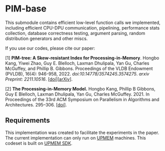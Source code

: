 # PIM-base

This submodule contains efficient low-level function calls we implemented, including efficient CPU-DPU communication, pipelining, performance stats collection, database correctness testing, argument parsing, random distribution generators and other miscs.

If you use our codes, please cite our paper:

[1] **PIM-tree: A Skew-resistant Index for Processing-in-Memory**. Hongbo Kang, Yiwei Zhao, Guy E. Blelloch, Laxman Dhulipala, Yan Gu, Charles McGuffey, and Phillip B. Gibbons. Proceedings of the VLDB Endowment (PVLDB), 16(4): 946-958, 2022. *doi:10.14778/3574245.3574275*. *arxiv Preprint: 2211.10516*. [[doi](https://dl.acm.org/doi/10.14778/3574245.3574275)][[arXiv](https://arxiv.org/abs/2211.10516)].

[2] **The Processing-in-Memory Model.** Hongbo Kang, Phillip B Gibbons, Guy E Blelloch, Laxman Dhulipala, Yan Gu, Charles McGuffey. 2021. In Proceedings of the 33rd ACM Symposium on Parallelism in Algorithms and Architectures. 295–306. [[doi](https://dl.acm.org/doi/10.1145/3409964.3461816)].


## Requirements

This implementation was created to facilitate the experiments in the paper. The current implementation can only run on [UPMEM](https://www.upmem.com/) machines. This codeset is built on [UPMEM SDK](https://sdk.upmem.com/).
